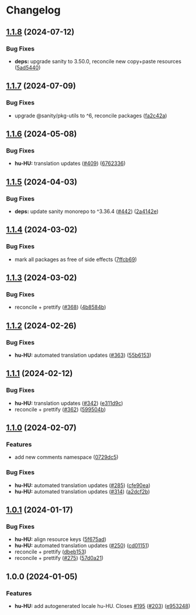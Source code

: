 # Changelog

## [1.1.8](https://github.com/sanity-io/locales/compare/locale-hu-hu-v1.1.7...locale-hu-hu-v1.1.8) (2024-07-12)


### Bug Fixes

* **deps:** upgrade sanity to 3.50.0, reconcile new copy+paste resources ([5ad5440](https://github.com/sanity-io/locales/commit/5ad5440692ba75d76b5de468a5ed5cdfd01de995))

## [1.1.7](https://github.com/sanity-io/locales/compare/locale-hu-hu-v1.1.6...locale-hu-hu-v1.1.7) (2024-07-09)


### Bug Fixes

* upgrade @sanity/pkg-utils to ^6, reconcile packages ([fa2c42a](https://github.com/sanity-io/locales/commit/fa2c42a0e8550ead90dcc61fe1abcecdacf8fd20))

## [1.1.6](https://github.com/sanity-io/locales/compare/locale-hu-hu-v1.1.5...locale-hu-hu-v1.1.6) (2024-05-08)


### Bug Fixes

* **hu-HU:** translation updates ([#409](https://github.com/sanity-io/locales/issues/409)) ([6762336](https://github.com/sanity-io/locales/commit/676233686f414f078b9ee1ad9576f05f719f4c30))

## [1.1.5](https://github.com/sanity-io/locales/compare/locale-hu-hu-v1.1.4...locale-hu-hu-v1.1.5) (2024-04-03)


### Bug Fixes

* **deps:** update sanity monorepo to ^3.36.4 ([#442](https://github.com/sanity-io/locales/issues/442)) ([2a4142e](https://github.com/sanity-io/locales/commit/2a4142e6e50eb5992b3432169cd71676c353276f))

## [1.1.4](https://github.com/sanity-io/locales/compare/locale-hu-hu-v1.1.3...locale-hu-hu-v1.1.4) (2024-03-02)


### Bug Fixes

* mark all packages as free of side effects ([7ffcb69](https://github.com/sanity-io/locales/commit/7ffcb6939ba729c3c6c528d81e14a833b9096f50))

## [1.1.3](https://github.com/sanity-io/locales/compare/locale-hu-hu-v1.1.2...locale-hu-hu-v1.1.3) (2024-03-02)


### Bug Fixes

* reconcile + prettify ([#368](https://github.com/sanity-io/locales/issues/368)) ([4b8584b](https://github.com/sanity-io/locales/commit/4b8584ba9804ab51af8da45211076c0ba86eda7b))

## [1.1.2](https://github.com/sanity-io/locales/compare/locale-hu-hu-v1.1.1...locale-hu-hu-v1.1.2) (2024-02-26)


### Bug Fixes

* **hu-HU:** automated translation updates ([#363](https://github.com/sanity-io/locales/issues/363)) ([55b6153](https://github.com/sanity-io/locales/commit/55b6153c96defe9465761b433fce16def23d7f06))

## [1.1.1](https://github.com/sanity-io/locales/compare/locale-hu-hu-v1.1.0...locale-hu-hu-v1.1.1) (2024-02-12)


### Bug Fixes

* **hu-HU:** translation updates ([#342](https://github.com/sanity-io/locales/issues/342)) ([e311d9c](https://github.com/sanity-io/locales/commit/e311d9c6cb6b76bf90099537cdc975b21b3f8f00))
* reconcile + prettify ([#362](https://github.com/sanity-io/locales/issues/362)) ([599504b](https://github.com/sanity-io/locales/commit/599504b2827dcbae2f728d89f12787e2f94e3340))

## [1.1.0](https://github.com/sanity-io/locales/compare/locale-hu-hu-v1.0.1...locale-hu-hu-v1.1.0) (2024-02-07)


### Features

* add new comments namespace ([0729dc5](https://github.com/sanity-io/locales/commit/0729dc52cd29ac2611250663a32a7f1a5a039500))


### Bug Fixes

* **hu-HU:** automated translation updates ([#285](https://github.com/sanity-io/locales/issues/285)) ([cfe90ea](https://github.com/sanity-io/locales/commit/cfe90ea1f5fee5d06c62408cf9f7acc4131c0acd))
* **hu-HU:** automated translation updates ([#314](https://github.com/sanity-io/locales/issues/314)) ([a2dcf2b](https://github.com/sanity-io/locales/commit/a2dcf2b1707154b4b779e6522b3db50303eca14a))

## [1.0.1](https://github.com/sanity-io/locales/compare/locale-hu-hu-v1.0.0...locale-hu-hu-v1.0.1) (2024-01-17)


### Bug Fixes

* **hu-HU:** align resource keys ([5f675ad](https://github.com/sanity-io/locales/commit/5f675adaf810f25d92622ca35913a0ee5ab28c3c))
* **hu-HU:** automated translation updates ([#250](https://github.com/sanity-io/locales/issues/250)) ([cd01151](https://github.com/sanity-io/locales/commit/cd01151a7b571e5c1ae4d276ce5dee6166e742da))
* reconcile + prettify ([dbeb153](https://github.com/sanity-io/locales/commit/dbeb153fc3f80207e357a888431d2fd739617821))
* reconcile + prettify ([#275](https://github.com/sanity-io/locales/issues/275)) ([57d0a21](https://github.com/sanity-io/locales/commit/57d0a21e05f631d47d74a2c029c9dcc3993bc7b0))

## 1.0.0 (2024-01-05)


### Features

* **hu-HU:** add autogenerated locale hu-HU. Closes [#195](https://github.com/sanity-io/locales/issues/195) ([#203](https://github.com/sanity-io/locales/issues/203)) ([e953248](https://github.com/sanity-io/locales/commit/e9532489b97869d1148643aa8efd63c2f35c104f))
